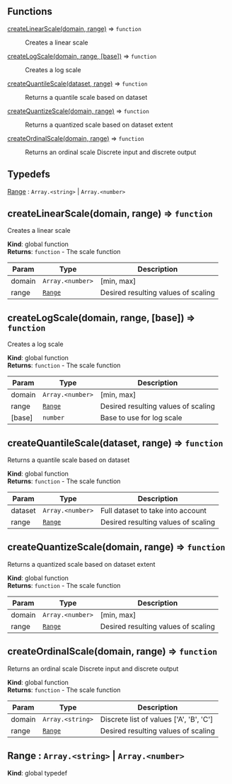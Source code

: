 ## Functions

<dl>
<dt><a href="#createLinearScale">createLinearScale(domain, range)</a> ⇒ <code>function</code></dt>
<dd><p>Creates a linear scale</p>
</dd>
<dt><a href="#createLogScale">createLogScale(domain, range, [base])</a> ⇒ <code>function</code></dt>
<dd><p>Creates a log scale</p>
</dd>
<dt><a href="#createQuantileScale">createQuantileScale(dataset, range)</a> ⇒ <code>function</code></dt>
<dd><p>Returns a quantile scale based on dataset</p>
</dd>
<dt><a href="#createQuantizeScale">createQuantizeScale(domain, range)</a> ⇒ <code>function</code></dt>
<dd><p>Returns a quantized scale based on dataset extent</p>
</dd>
<dt><a href="#createOrdinalScale">createOrdinalScale(domain, range)</a> ⇒ <code>function</code></dt>
<dd><p>Returns an ordinal scale
Discrete input and discrete output</p>
</dd>
</dl>

## Typedefs

<dl>
<dt><a href="#Range">Range</a> : <code>Array.&lt;string&gt;</code> | <code>Array.&lt;number&gt;</code></dt>
<dd></dd>
</dl>

<a name="createLinearScale"></a>

## createLinearScale(domain, range) ⇒ <code>function</code>

Creates a linear scale

**Kind**: global function  
**Returns**: <code>function</code> - The scale function

| Param  | Type                              | Description                         |
| ------ | --------------------------------- | ----------------------------------- |
| domain | <code>Array.&lt;number&gt;</code> | [min, max]                          |
| range  | [<code>Range</code>](#Range)      | Desired resulting values of scaling |

<a name="createLogScale"></a>

## createLogScale(domain, range, [base]) ⇒ <code>function</code>

Creates a log scale

**Kind**: global function  
**Returns**: <code>function</code> - The scale function

| Param  | Type                              | Description                         |
| ------ | --------------------------------- | ----------------------------------- |
| domain | <code>Array.&lt;number&gt;</code> | [min, max]                          |
| range  | [<code>Range</code>](#Range)      | Desired resulting values of scaling |
| [base] | <code>number</code>               | Base to use for log scale           |

<a name="createQuantileScale"></a>

## createQuantileScale(dataset, range) ⇒ <code>function</code>

Returns a quantile scale based on dataset

**Kind**: global function  
**Returns**: <code>function</code> - The scale function

| Param   | Type                              | Description                         |
| ------- | --------------------------------- | ----------------------------------- |
| dataset | <code>Array.&lt;number&gt;</code> | Full dataset to take into account   |
| range   | [<code>Range</code>](#Range)      | Desired resulting values of scaling |

<a name="createQuantizeScale"></a>

## createQuantizeScale(domain, range) ⇒ <code>function</code>

Returns a quantized scale based on dataset extent

**Kind**: global function  
**Returns**: <code>function</code> - The scale function

| Param  | Type                              | Description                         |
| ------ | --------------------------------- | ----------------------------------- |
| domain | <code>Array.&lt;number&gt;</code> | [min, max]                          |
| range  | [<code>Range</code>](#Range)      | Desired resulting values of scaling |

<a name="createOrdinalScale"></a>

## createOrdinalScale(domain, range) ⇒ <code>function</code>

Returns an ordinal scale
Discrete input and discrete output

**Kind**: global function  
**Returns**: <code>function</code> - The scale function

| Param  | Type                              | Description                             |
| ------ | --------------------------------- | --------------------------------------- |
| domain | <code>Array.&lt;string&gt;</code> | Discrete list of values ['A', 'B', 'C'] |
| range  | [<code>Range</code>](#Range)      | Desired resulting values of scaling     |

<a name="Range"></a>

## Range : <code>Array.&lt;string&gt;</code> \| <code>Array.&lt;number&gt;</code>

**Kind**: global typedef
